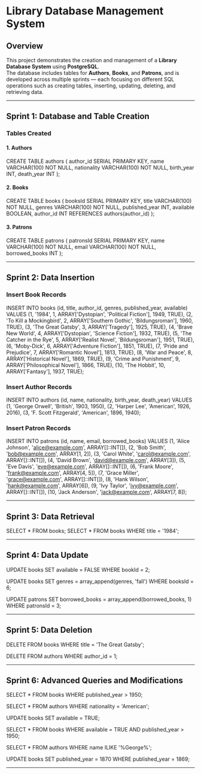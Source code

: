 # Library Database Management System

## Overview
This project demonstrates the creation and management of a **Library Database System** using **PostgreSQL**.  
The database includes tables for **Authors**, **Books**, and **Patrons**, and is developed across multiple sprints — each focusing on different SQL operations such as creating tables, inserting, updating, deleting, and retrieving data.

---

## Sprint 1: Database and Table Creation

### Tables Created

#### 1. Authors
CREATE TABLE authors (
  author_id SERIAL PRIMARY KEY,
  name VARCHAR(100) NOT NULL,
  nationality VARCHAR(100) NOT NULL,
  birth_year INT,
  death_year INT
);

#### 2. Books
CREATE TABLE books (
  booksId SERIAL PRIMARY KEY,
  title VARCHAR(100) NOT NULL,
  genres VARCHAR(100) NOT NULL,
  published_year INT,
  available BOOLEAN,
  author_id INT REFERENCES authors(author_id)
);

#### 3. Patrons
CREATE TABLE patrons (
  patronsId SERIAL PRIMARY KEY,
  name VARCHAR(100) NOT NULL,
  email VARCHAR(100) NOT NULL,
  borrowed_books INT
);

---

## Sprint 2: Data Insertion

### Insert Book Records
INSERT INTO books (id, title, author_id, genres, published_year, available) VALUES
(1, '1984', 1, ARRAY['Dystopian', 'Political Fiction'], 1949, TRUE),
(2, 'To Kill a Mockingbird', 2, ARRAY['Southern Gothic', 'Bildungsroman'], 1960, TRUE),
(3, 'The Great Gatsby', 3, ARRAY['Tragedy'], 1925, TRUE),
(4, 'Brave New World', 4, ARRAY['Dystopian', 'Science Fiction'], 1932, TRUE),
(5, 'The Catcher in the Rye', 5, ARRAY['Realist Novel', 'Bildungsroman'], 1951, TRUE),
(6, 'Moby-Dick', 6, ARRAY['Adventure Fiction'], 1851, TRUE),
(7, 'Pride and Prejudice', 7, ARRAY['Romantic Novel'], 1813, TRUE),
(8, 'War and Peace', 8, ARRAY['Historical Novel'], 1869, TRUE),
(9, 'Crime and Punishment', 9, ARRAY['Philosophical Novel'], 1866, TRUE),
(10, 'The Hobbit', 10, ARRAY['Fantasy'], 1937, TRUE);

### Insert Author Records
INSERT INTO authors (id, name, nationality, birth_year, death_year) VALUES
(1, 'George Orwell', 'British', 1903, 1950),
(2, 'Harper Lee', 'American', 1926, 2016),
(3, 'F. Scott Fitzgerald', 'American', 1896, 1940);

### Insert Patron Records
INSERT INTO patrons (id, name, email, borrowed_books) VALUES
(1, 'Alice Johnson', 'alice@example.com', ARRAY[]::INT[]),
(2, 'Bob Smith', 'bob@example.com', ARRAY[1, 2]),
(3, 'Carol White', 'carol@example.com', ARRAY[]::INT[]),
(4, 'David Brown', 'david@example.com', ARRAY[3]),
(5, 'Eve Davis', 'eve@example.com', ARRAY[]::INT[]),
(6, 'Frank Moore', 'frank@example.com', ARRAY[4, 5]),
(7, 'Grace Miller', 'grace@example.com', ARRAY[]::INT[]),
(8, 'Hank Wilson', 'hank@example.com', ARRAY[6]),
(9, 'Ivy Taylor', 'ivy@example.com', ARRAY[]::INT[]),
(10, 'Jack Anderson', 'jack@example.com', ARRAY[7, 8]);

---

## Sprint 3: Data Retrieval

SELECT * FROM books;
SELECT * FROM books WHERE title = '1984';

---

## Sprint 4: Data Update

UPDATE books
SET available = FALSE
WHERE bookId = 2;

UPDATE books
SET genres = array_append(genres, 'fall')
WHERE booksId = 6;

UPDATE patrons
SET borrowed_books = array_append(borrowed_books, 1)
WHERE patronsId = 3;

---

##  Sprint 5: Data Deletion

DELETE FROM books
WHERE title = 'The Great Gatsby';

DELETE FROM authors
WHERE author_id = 1;

---

## Sprint 6: Advanced Queries and Modifications

SELECT * FROM books 
WHERE published_year > 1950;

SELECT * FROM authors
WHERE nationality = 'American';

UPDATE books 
SET available = TRUE;

SELECT * FROM books
WHERE available = TRUE AND published_year > 1950;

SELECT * FROM authors
WHERE name ILIKE '%George%';

UPDATE books
SET published_year = 1870
WHERE published_year = 1869;

---
